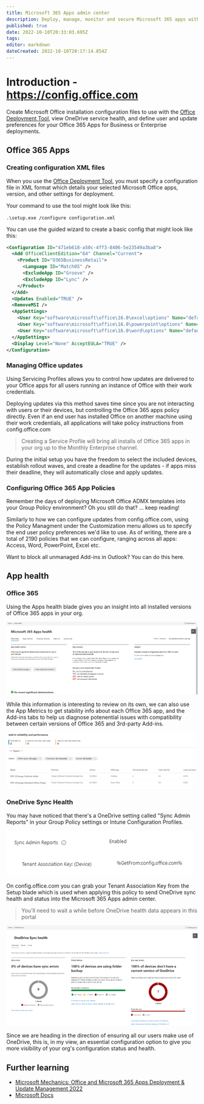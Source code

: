 ```yaml
---
title: Microsoft 365 Apps admin center
description: Deploy, manage, monitor and secure Microsoft 365 apps within your organization.
published: true
date: 2022-10-10T20:33:03.695Z
tags: 
editor: markdown
dateCreated: 2022-10-10T20:17:14.854Z
---
```


# Introduction - https://config.office.com
Create Microsoft Office installation configuration files to use with the [Office Deployment Tool](https://www.microsoft.com/download/details.aspx?id=49117), view OneDrive service health, and define user and update preferences for your Office 365 Apps for Business or Enterprise deployments.

## Office 365 Apps

### Creating configuration XML files
When you use the [Office Deployment Tool](https://www.microsoft.com/download/details.aspx?id=49117), you must specify a configuration file in XML format which details your selected Microsoft Office apps, version, and other settings for deployment.

Your command to use the tool might look like this:

```.\setup.exe /configure configuration.xml```

You can use the guided wizard to create a basic config that might look like this:

```xml
<Configuration ID="471eb618-a50c-4ff3-8406-5e23549a3ba8">
  <Add OfficeClientEdition="64" Channel="Current">
    <Product ID="O365BusinessRetail">
      <Language ID="MatchOS" />
      <ExcludeApp ID="Groove" />
      <ExcludeApp ID="Lync" />
    </Product>
  </Add>
  <Updates Enabled="TRUE" />
  <RemoveMSI />
  <AppSettings>
    <User Key="software\microsoft\office\16.0\excel\options" Name="defaultformat" Value="51" Type="REG_DWORD" App="excel16" Id="L_SaveExcelfilesas" />
    <User Key="software\microsoft\office\16.0\powerpoint\options" Name="defaultformat" Value="27" Type="REG_DWORD" App="ppt16" Id="L_SavePowerPointfilesas" />
    <User Key="software\microsoft\office\16.0\word\options" Name="defaultformat" Value="" Type="REG_SZ" App="word16" Id="L_SaveWordfilesas" />
  </AppSettings>
  <Display Level="None" AcceptEULA="TRUE" />
</Configuration>
```
### Managing Office updates
Using Servicing Profiles allows you to control how updates are delivered to your Office apps for all users running an instance of Office with their work credentials. 

Deploying updates via this method saves time since you are not interacting with users or their devices, but controlling the Office 365 apps policy directly. Even if an end user has installed Office on another machine using their work credentials, all applications will take policy instructions from config.office.com

>Creating a Service Profile will bring all installs of Office 365 apps in your org up to the Monthly Enterprise channel.

During the initial setup you have the freedom to select the included devices, establish rollout waves, and create a deadline for the updates - if apps miss their deadline, they will automatically close and apply updates.

### Configuring Office 365 App Policies
Remember the days of deploying Microsoft Office ADMX templates into your Group Policy environment? Oh you still do that? ... keep reading!

Similarly to how we can configure updates from config.office.com, using the Policy Managment under the Customization menu allows us to specify the end user policy preferences we'd like to use. As of writing, there are a total of 2190 policies that we can configure, ranging across all apps: Access, Word, PowerPoint, Excel etc.

Want to block all unmanaged Add-ins in Outlook? You can do this here.

## App health

### Office 365
Using the Apps health blade gives you an insight into all installed versions of Office 365 apps in your org.

![Office 365 Apps health](Office365AppHealth.png)

While this information is interesting to review on its own, we can also use the App Metrics to get stability info about each Office 365 app, and the Add-ins tabs to help us diagnose potenential issues with compatibility between certain versions of Office 365 and 3rd-party Add-ins.

![Add-ins health](AddinCrash.png)

### OneDrive Sync Health
You may have noticed that there's a OneDrive setting called "Sync Admin Reports" in your Group Policy settings or Intune Configuration Profiles. 

![OneDrive Sync Admin Reports](OneDriveSyncAdminReports.png)

On config.office.com you can grab your Tenant Association Key from the Setup blade which is used when applying this policy to send OneDrive sync health and status into the Microsoft 365 Apps admin center.

> You'll need to wait a while before OneDrive health data appears in this portal

![OneDrive Sync Health](OneDriveSyncHealth.png)

Since we are heading in the direction of ensuring all our users make use of OneDrive, this is, in my view, an essential configuration option to give you more visibility of your org's configuration status and health.

## Further learning
* [Microsoft Mechanics: Office and Microsoft 365 Apps Deployment & Update Management 2022
](https://youtu.be/hP9VWX8cI3Q)
* [Microsoft Docs](https://learn.microsoft.com/deployoffice/deployment-guide-microsoft-365-apps)